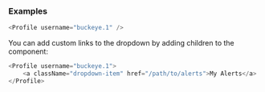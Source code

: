
### Examples

```js
<Profile username="buckeye.1" />
```

You can add custom links to the dropdown by adding children to the component:

```js
<Profile username="buckeye.1">
    <a className="dropdown-item" href="/path/to/alerts">My Alerts</a>
</Profile>
```
